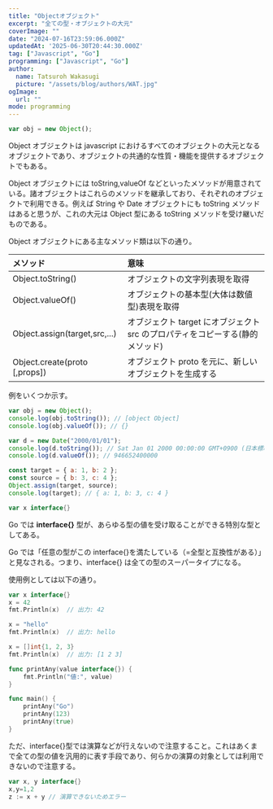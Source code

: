 ```yaml
---
title: "Objectオブジェクト"
excerpt: "全ての型・オブジェクトの大元"
coverImage: ""
date: "2024-07-16T23:59:06.000Z"
updatedAt: '2025-06-30T20:44:30.000Z'
tag: ["Javascript", "Go"]
programming: ["Javascript", "Go"]
author:
  name: Tatsuroh Wakasugi
  picture: "/assets/blog/authors/WAT.jpg"
ogImage:
  url: ""
mode: programming
---
```


<div class="note_content_by_programming_language" id="note_content_Javascript">

```javascript
var obj = new Object();
```

Object オブジェクトは javascript におけるすべてのオブジェクトの大元となるオブジェクトであり、オブジェクトの共通的な性質・機能を提供するオブジェクトでもある。

Object オブジェクトには toString,valueOf などといったメソッドが用意されている。諸オブジェクトはこれらのメソッドを継承しており、それぞれのオブジェクトで利用できる。例えば String や Date オブジェクトにも toString メソッドはあると思うが、これの大元は Object 型にある toString メソッドを受け継いだものである。

Object オブジェクトにある主なメソッド類は以下の通り。

| メソッド                      | 意味                                                                          |
| :---------------------------- | :---------------------------------------------------------------------------- |
| Object.toString()             | オブジェクトの文字列表現を取得                                                |
| Object.valueOf()              | オブジェクトの基本型(大体は数値型)表現を取得                                  |
| Object.assign(target,src,...) | オブジェクト target にオブジェクト src のプロパティをコピーする(静的メソッド) |
| Object.create(proto [,props]) | オブジェクト proto を元に、新しいオブジェクトを生成する                       |

例をいくつか示す。

```javascript
var obj = new Object();
console.log(obj.toString()); // [object Object]
console.log(obj.valueOf()); // {}

var d = new Date("2000/01/01");
console.log(d.toString()); // Sat Jan 01 2000 00:00:00 GMT+0900 (日本標準時)
console.log(d.valueOf()); // 946652400000

const target = { a: 1, b: 2 };
const source = { b: 3, c: 4 };
Object.assign(target, source);
console.log(target); // { a: 1, b: 3, c: 4 }
```

</div>
<div class="note_content_by_programming_language" id="note_content_Go">

```go
var x interface{}
```

Go では **interface{}** 型が、あらゆる型の値を受け取ることができる特別な型としてある。

Go では「任意の型がこの interface{}を満たしている（=全型と互換性がある）」と見なされる。つまり、interface{} は全ての型のスーパータイプになる。

使用例としては以下の通り。

```go
var x interface{}
x = 42
fmt.Println(x)  // 出力: 42

x = "hello"
fmt.Println(x)  // 出力: hello

x = []int{1, 2, 3}
fmt.Println(x)  // 出力: [1 2 3]

func printAny(value interface{}) {
    fmt.Println("値:", value)
}

func main() {
    printAny("Go")
    printAny(123)
    printAny(true)
}
```

ただ、interface{}型では演算などが行えないので注意すること。これはあくまで全ての型の値を汎用的に表す手段であり、何らかの演算の対象としては利用できないので注意する。

```go
var x, y interface{}
x,y=1,2
z := x + y // 演算できないためエラー
```

</div>
